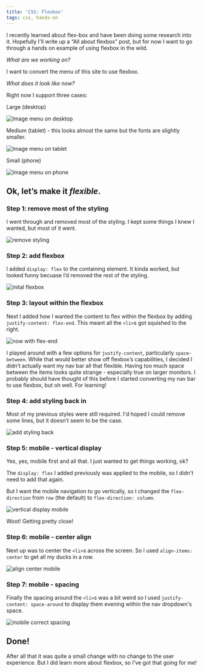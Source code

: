 ```yaml
---
title: 'CSS: Flexbox'
tags: css, hands-on
---
```


I recently learned about flex-box and have been doing some research into it. Hopefully I'll write up a “All about flexbox” post, but for now I want to go through a hands on example of using flexbox in the wild.

*What are we working on?*

I want to convert the menu of this site to use flexbox.

*What does it look like now?*

Right now I support three cases:

Large (desktop)

![Image menu on desktop](/images/blog/css-flexbox/current-menu-large.png)

Medium (tablet) - this looks almost the same but the fonts are slightly smaller.

![Image menu on tablet](/images/blog/css-flexbox/current-menu-medium.png)

Small (phone)

![Image menu on phone](/images/blog/css-flexbox/current-menu-small.png)

## Ok, let’s make it *flexible*.

### Step 1: remove most of the styling

I went through and removed most of the styling. I kept some things I knew I wanted, but most of it went.

![remove styling](/images/blog/css-flexbox/remove-styling.png)

### Step 2: add flexbox

I added `display: flex` to the containing element. It kinda worked, but looked funny becuase I’d removed the rest of the styling.

![inital flexbox](/images/blog/css-flexbox/inital-flexbox.png)

### Step 3: layout within the flexbox

Next I added how I wanted the content to flex within the flexbox by adding `justify-content: flex-end`. This meant all the `<li>`s got squished to the right.

![now with flex-end](/images/blog/css-flexbox/flex-end.png)

I played around with a few options for `justify-content`, particularly `space-between`. While that would better show off flexbox’s capabilities, I decided I didn’t actually want my nav bar all that flexible. Having too much space between the items looks quite strange - especially true on larger monitors. I probably should have thought of this before I started converting my nav bar to use flexbox, but oh well. For learning!

### Step 4: add styling back in

Most of my previous styles were still required. I'd hoped I could remove some lines, but it doesn’t seem to be the case.

![add styling back](/images/blog/css-flexbox/add-styling-back.png)

### Step 5: mobile - vertical display

Yes, yes, mobile first and all that. I just wanted to get things working, ok?

The `display: flex` I added previously was applied to the mobile, so I didn't need to add that again.

But I want the mobile navigation to go vertically, so I changed the `flex-direction` from `row` (the default) to `flex-direction: column`.

![vertical display mobile](/images/blog/css-flexbox/vertical-display-mobile.png)

Woot! Getting pretty close!

### Step 6: mobile - center align

Next up was to center the `<li>`s across the screen. So I used `align-items: center` to get all my ducks in a row.

![align center mobile](/images/blog/css-flexbox/align-center-mobile.png)

### Step 7: mobile - spacing

Finally the spacing around the `<li>`s was a bit weird so I used `justify-content: space-around` to display them evening within the nav dropdown's space.

![mobile correct spacing](/images/blog/css-flexbox/mobile-correct-spacing.png)

## Done!

After all that it was quite a small change with no change to the user experience. But I did learn more about flexbox, so I’ve got that going for me!





